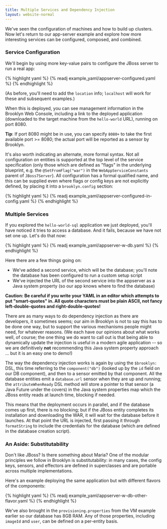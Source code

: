 ```yaml
---
title: Multiple Services and Dependency Injection
layout: website-normal
---
```


We've seen the configuration of machines and how to build up clusters.
Now let's return to our app-server example and explore how more interesting
services can be configured, composed, and combined.


### Service Configuration

We'll begin by using more key-value pairs to configure the JBoss server to run a real app:

{% highlight yaml %}
{% readj example_yaml/appserver-configured.yaml %}
{% endhighlight %}

(As before, you'll need to add the `location` info; `localhost` will work for these and subsequent examples.)

When this is deployed, you can see management information in the Brooklyn Web Console,
including a link to the deployed application (downloaded to the target machine from the `hello-world` URL),
running on port 8080.

**Tip**:  If port 8080 might be in use, you can specify `8080+` to take the first available port >= 8080;
the actual port will be reported as a sensor by Brooklyn.

It's also worth indicating an alternate, more formal syntax.
Not all configuration on entities is supported at the top level of the service specification
(only those which are defined as "flags" in the underlying blueprint,
e.g. the `@SetFromFlag("war")` in the `WebAppServiceConstants` parent of `JBoss7Server`).
All configuration has a formal qualified name, and this can be supplied even where flags or config keys are not
explicitly defined, by placing it into a `brooklyn.config` section:

{% highlight yaml %}
{% readj example_yaml/appserver-configured-in-config.yaml %}
{% endhighlight %}


### Multiple Services

If you explored the `hello-world-sql` application we just deployed, 
you'll have noticed it tries to access a database.
And it fails, because we have not set one up.  Let's do that now:

{% highlight yaml %}
{% readj example_yaml/appserver-w-db.yaml %}
{% endhighlight %}

Here there are a few things going on:

* We've added a second service, which will be the database;
  you'll note the database has been configured to run a custom setup script
* We've injected the URL of the second service into the appserver as a Java system property
  (so our app knows where to find the database) 

**Caution: Be careful if you write your YAML in an editor which attempts to put "smart-quotes" in.
All quote characters must be plain ASCII, not fancy left-double-quotes and right-double-quotes!**

There are as many ways to do dependency injection as there are developers,
it sometimes seems; our aim in Brooklyn is not to say this has to be done one way,
but to support the various mechanisms people might need, for whatever reasons.
(We each have our opinions about what works well, of course;
the one thing we do want to call out is that being able to dynamically update
the injection is useful in a modern agile application -- so we are definitively **not**
recommending this Java system property approach ... but it is an easy one to demo!)

The way the dependency injection works is again by using the `$brooklyn:` DSL,
this time referring to the `component("db")` (looked up by the `id` field on our DB component),
and then to a sensor emitted by that component.
All the database entities emit a `database.url` sensor when they are up and running;
the `attributeWhenReady` DSL method will store a pointer to that sensor (a Java Future under the covers)
in the Java system properties map which the JBoss entity reads at launch time, blocking if needed.

This means that the deployment occurs in parallel, and if the database comes up first,
there is no blocking; but if the JBoss entity completes its installation and 
downloading the WAR, it will wait for the database before it launches.
At that point the URL is injected, first passing it through `formatString`
to include the credentials for the database (which are defined in the database creation script).


### An Aside: Substitutability

Don't like JBoss?  Is there something about Maria?
One of the modular principles we follow in Brooklyn is substitutability:
in many cases, the config keys, sensors, and effectors are defined
in superclasses and are portable across multiple implementations.

Here's an example deploying the same application but with different flavors of the components:

{% highlight yaml %}
{% readj example_yaml/appserver-w-db-other-flavor.yaml %}
{% endhighlight %}

We've also brought in the `provisioning.properties` from the VM example earlier
so our database has 8GB RAM.
Any of those properties, including `imageId` and `user`, can be defined on a per-entity basis.
